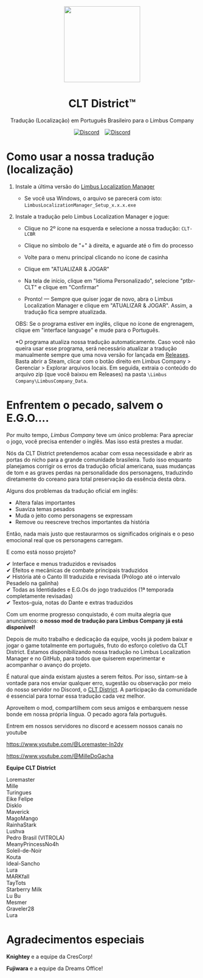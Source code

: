 <div align="center">
<a href="https://github.com/Eike-Felipe/LimbusCompanyBrazilianTranslationTeam">
   <img src="https://github.com/user-attachments/assets/ad72ac35-21f9-4b47-a578-20affbe558fb" width="200" height="200" />
</a>
   
# CLT District™
Tradução (Localização) em Português Brasileiro para o Limbus Company


[![Discord](https://img.shields.io/badge/Servidor%20Brasileiro%20de%20Limbus%20Company-641E16?style=plastic&logo=discord&logoColor=473DBF&link=https://discord.com/invite/limbus-brasil)](https://discord.com/invite/limbus-brasil) &ensp; [![Discord](https://img.shields.io/badge/CLT%20District-641E16?style=plastic&logo=discord&logoColor=473DBF&link=https://discord.gg/5BF7pnj8pE)](https://discord.gg/5BF7pnj8pE)
</div>


# Como usar a nossa tradução (localização)

1. Instale a última versão do [Limbus Localization Manager](https://github.com/kimght/LimbusLocalizationManager/releases)
   - Se você usa Windows, o arquivo se parecerá com isto: `LimbusLocalizationManager_Setup_x.x.x.exe`
     
2. Instale a tradução pelo Limbus Localization Manager e jogue:
   - Clique no 2º ícone na esquerda e selecione a nossa tradução: `CLT-LCBR`
   - Clique no símbolo de "+" à direita, e aguarde até o fim do processo
   - Volte para o menu principal clicando no ícone de casinha
   - Clique em "ATUALIZAR & JOGAR"
   - Na tela de início, clique em "Idioma Personalizado", selecione "ptbr-CLT" e clique em "Confirmar"
     
   - Pronto! — Sempre que quiser jogar de novo, abra o Limbus Localization Manager e clique em "ATUALIZAR & JOGAR". Assim, a tradução fica sempre atualizada.
  
   OBS: Se o programa estiver em inglês, clique no ícone de engrenagem, clique em "interface language" e mude para o Português.

   *O programa atualiza nossa tradução automaticamente. Caso você não queira usar esse programa, será necessário atualizar a tradução manualmente sempre que uma nova versão for lançada em [Releases](https://github.com/Eike-Felipe/CLT-District_Limbus-Brasil/releases). Basta abrir a Steam, clicar com o botão direito em Limbus Company > Gerenciar > Explorar arquivos locais. Em seguida, extraia o conteúdo do arquivo zip (que você baixou em Releases) na pasta `\Limbus Company\LimbusCompany_Data`.

# Enfrentem o pecado, salvem o E.G.O....

Por muito tempo, *Limbus Company* teve um único problema: Para apreciar o jogo, você precisa entender o inglês. Mas isso está prestes a mudar.

Nós da CLT District pretendemos acabar com essa necessidade e abrir as portas do nicho para a grande comunidade brasileira. Tudo isso enquanto planejamos corrigir os erros da tradução oficial americana, suas mudanças de tom e as graves perdas na personalidade dos personagens, traduzindo diretamente do coreano para total preservação da essência desta obra.

Alguns dos problemas da tradução oficial em inglês:

- Altera falas importantes
- Suaviza temas pesados
- Muda o jeito como personagens se expressam
- Remove ou reescreve trechos importantes da história

Então, nada mais justo que restaurarmos os significados originais e o peso emocional real que os personagens carregam.

E como está nosso projeto?

✔ Interface e menus traduzidos e revisados  
✔ Efeitos e mecânicas de combate principais traduzidos  
✔ História até o Canto III traduzida e revisada (Prólogo até o intervalo Pesadelo na galinha)  
✔ Todas as Identidades e E.G.Os do jogo traduzidos (1ª temporada completamente revisadas)  
✔ Textos-guia, notas do Dante e extras traduzidos  

Com um enorme progresso conquistado, é com muita alegria que anunciamos: **o nosso mod de tradução para Limbus Company já está disponível!**

Depois de muito trabalho e dedicação da equipe, vocês já podem baixar e jogar o game totalmente em português, fruto do esforço coletivo da CLT District. Estamos disponibilizando nossa tradução no Limbus Localization Manager e no GitHub, para todos que quiserem experimentar e acompanhar o avanço do projeto.

É natural que ainda existam ajustes a serem feitos. Por isso, sintam-se à vontade para nos enviar qualquer erro, sugestão ou observação por meio do nosso servidor no Discord, o [CLT District](https://discord.gg/5BF7pnj8pE). A participação da comunidade é essencial para tornar essa tradução cada vez melhor.

Aproveitem o mod, compartilhem com seus amigos e embarquem nesse bonde em nossa própria língua.
O pecado agora fala português.

Entrem em nossos servidores no discord e acessem nossos canais no youtube

https://www.youtube.com/@Loremaster-ln2dy

https://www.youtube.com/@MilleDoGacha

<b>Equipe CLT District</b>

Loremaster  
Mille  
Turingues  
Eike Felipe  
Disklo  
Maverick  
MagoMango  
RainhaStark  
Lushva  
Pedro Brasil (VITROLA)  
MeanyPrincessNo4h  
Soleil-de-Noir  
Kouta  
Ideal-Sancho  
Lura  
MARKfall  
TayTots  
Starberry Milk  
Lu Bu  
Mesmer  
Graveler28  
Lura  

# Agradecimentos especiais
<b>Knightey</b> e a equipe da CresCorp!

<b>Fujiwara</b> e a equipe da Dreams Office!
